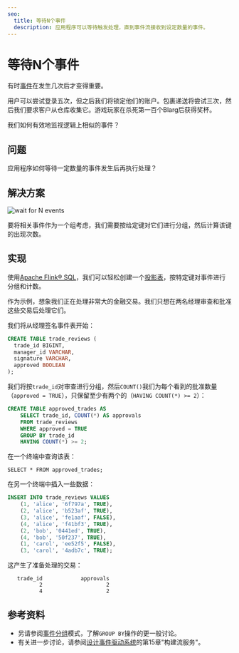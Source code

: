 ```yaml
---
seo:
  title: 等待N个事件
  description: 应用程序可以等待触发处理，直到事件流接收到设定数量的事件。
---
```


# 等待N个事件

有时[事件](../event/event.md)在发生几次后才变得重要。

用户可以尝试登录五次，但之后我们将锁定他们的账户。包裹递送将尝试三次，然后我们要求客户从仓库收集它。游戏玩家在杀死第一百个Blarg后获得奖杯。

我们如何有效地监视逻辑上相似的事件？

## 问题

应用程序如何等待一定数量的事件发生后再执行处理？

## 解决方案
![wait for N events](../img/wait-for-n-events.svg)

要将相关事件作为一个组考虑，我们需要按给定键对它们进行分组，然后计算该键的出现次数。

## 实现

使用[Apache Flink® SQL](https://nightlies.apache.org/flink/flink-docs-stable/docs/dev/table/sql/gettingstarted/)，我们可以轻松创建一个[投影表](../table/projection-table.md)，按特定键对事件进行分组和计数。

作为示例，想象我们正在处理非常大的金融交易。我们只想在两名经理审查和批准这些交易后处理它们。

我们将从经理签名事件表开始：

```sql
CREATE TABLE trade_reviews (
  trade_id BIGINT,
  manager_id VARCHAR,
  signature VARCHAR,
  approved BOOLEAN
);
```

我们将按`trade_id`对审查进行分组，然后`COUNT()`我们为每个看到的批准数量（`approved = TRUE`），只保留至少有两个的（`HAVING COUNT(*) >= 2`）：

```sql
CREATE TABLE approved_trades AS
    SELECT trade_id, COUNT(*) AS approvals
    FROM trade_reviews
    WHERE approved = TRUE
    GROUP BY trade_id
    HAVING COUNT(*) >= 2;
```

在一个终端中查询该表：

```
SELECT * FROM approved_trades;
```

在另一个终端中插入一些数据：

```sql
INSERT INTO trade_reviews VALUES
    (1, 'alice', '6f797a', TRUE),
    (2, 'alice', 'b523af', TRUE),
    (3, 'alice', 'fe1aaf', FALSE),
    (4, 'alice', 'f41bf3', TRUE),
    (2, 'bob', '0441ed', TRUE),
    (4, 'bob', '50f237', TRUE),
    (1, 'carol', 'ee52f5', FALSE),
    (3, 'carol', '4adb7c', TRUE);
```

这产生了准备处理的交易：

```noformat
   trade_id            approvals
          2                    2
          4                    2
```

## 参考资料

* 另请参阅[事件分组](../stream-processing/event-grouper.md)模式，了解`GROUP BY`操作的更一般讨论。
* 有关进一步讨论，请参阅[设计事件驱动系统](https://www.confluent.io/designing-event-driven-systems/)的第15章"构建流服务"。
